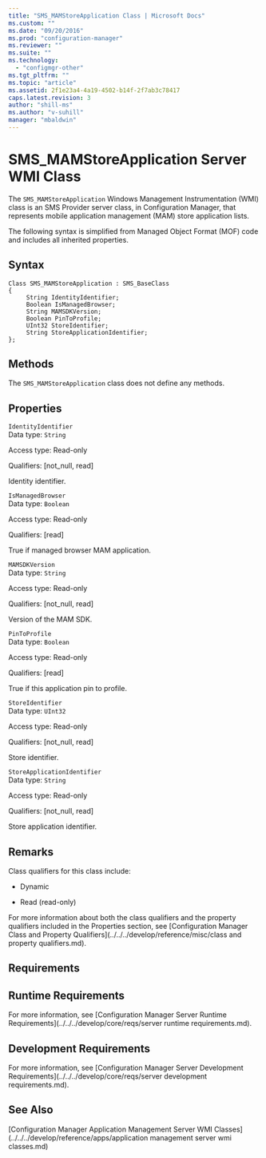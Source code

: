 ```yaml
---
title: "SMS_MAMStoreApplication Class | Microsoft Docs"
ms.custom: ""
ms.date: "09/20/2016"
ms.prod: "configuration-manager"
ms.reviewer: ""
ms.suite: ""
ms.technology:
  - "configmgr-other"
ms.tgt_pltfrm: ""
ms.topic: "article"
ms.assetid: 2f1e23a4-4a19-4502-b14f-2f7ab3c78417
caps.latest.revision: 3
author: "shill-ms"
ms.author: "v-suhill"
manager: "mbaldwin"
---
```

# SMS_MAMStoreApplication Server WMI Class
The `SMS_MAMStoreApplication` Windows Management Instrumentation (WMI) class is an SMS Provider server class, in Configuration Manager, that represents mobile application management (MAM) store application lists.  

 The following syntax is simplified from Managed Object Format (MOF) code and includes all inherited properties.  

## Syntax  

```  
Class SMS_MAMStoreApplication : SMS_BaseClass  
{  
     String IdentityIdentifier;  
     Boolean IsManagedBrowser;  
     String MAMSDKVersion;  
     Boolean PinToProfile;  
     UInt32 StoreIdentifier;  
     String StoreApplicationIdentifier;  
};  

```  

## Methods  
 The `SMS_MAMStoreApplication` class does not define any methods.  

## Properties  
 `IdentityIdentifier`  
 Data type: `String`  

 Access type: Read-only  

 Qualifiers: [not_null, read]  

 Identity identifier.  

 `IsManagedBrowser`  
 Data type: `Boolean`  

 Access type: Read-only  

 Qualifiers: [read]  

 True if managed browser MAM application.  

 `MAMSDKVersion`  
 Data type: `String`  

 Access type: Read-only  

 Qualifiers: [not_null, read]  

 Version of the MAM SDK.  

 `PinToProfile`  
 Data type: `Boolean`  

 Access type: Read-only  

 Qualifiers: [read]  

 True if this application pin to profile.  

 `StoreIdentifier`  
 Data type: `UInt32`  

 Access type: Read-only  

 Qualifiers: [not_null, read]  

 Store identifier.  

 `StoreApplicationIdentifier`  
 Data type: `String`  

 Access type: Read-only  

 Qualifiers: [not_null, read]  

 Store application identifier.  

## Remarks  
 Class qualifiers for this class include:  

-   Dynamic  

-   Read (read-only)  

 For more information about both the class qualifiers and the property qualifiers included in the Properties section, see [Configuration Manager Class and Property Qualifiers](../../../develop/reference/misc/class and property qualifiers.md).  

## Requirements  

## Runtime Requirements  
 For more information, see [Configuration Manager Server Runtime Requirements](../../../develop/core/reqs/server runtime requirements.md).  

## Development Requirements  
 For more information, see [Configuration Manager Server Development Requirements](../../../develop/core/reqs/server development requirements.md).  

## See Also  
 [Configuration Manager Application Management Server WMI Classes](../../../develop/reference/apps/application management server wmi classes.md)
